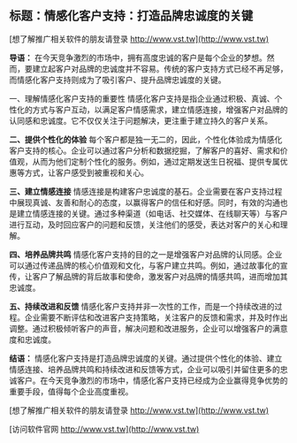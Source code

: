 ## **标题：情感化客户支持：打造品牌忠诚度的关键**

[想了解推广相关软件的朋友请登录 http://www.vst.tw](http://www.vst.tw)

**导语：**
在今天竞争激烈的市场中，拥有高度忠诚的客户是每个企业的梦想。然而，要建立起客户对品牌的忠诚度并不容易。传统的客户支持方式已经不再足够，而情感化客户支持则成为了吸引客户、提升品牌忠诚度的关键。

一、理解情感化客户支持的重要性
情感化客户支持是指企业通过积极、真诚、个性化的方式与客户互动，以满足客户情感需求，建立情感连接，增强客户对品牌的认同感和忠诚度。它不仅仅关注于问题解决，更注重于建立持久的客户关系。

**二、提供个性化的体验**
每个客户都是独一无二的，因此，个性化体验成为情感化客户支持的核心。企业可以通过客户分析和数据挖掘，了解客户的喜好、需求和价值观，从而为他们定制个性化的服务。例如，通过定期发送生日祝福、提供专属优惠等方式，让客户感受到被重视和关心。

**三、建立情感连接**
情感连接是构建客户忠诚度的基石。企业需要在客户支持过程中展现真诚、友善和耐心的态度，以赢得客户的信任和好感。同时，有效的沟通也是建立情感连接的关键。通过多种渠道（如电话、社交媒体、在线聊天等）与客户进行互动，及时回应客户的问题和反馈，关注他们的感受，表达对客户的关心和理解。

**四、培养品牌共鸣**
情感化客户支持的目的之一是增强客户对品牌的认同感。企业可以通过传递品牌的核心价值观和文化，与客户建立共鸣。例如，通过故事化的宣传，让客户了解品牌的背后故事和使命，激发客户对品牌的情感共鸣，进而增加其忠诚度。

**五、持续改进和反馈**
情感化客户支持并非一次性的工作，而是一个持续改进的过程。企业需要不断评估和改进客户支持策略，关注客户的反馈和需求，并及时作出调整。通过积极倾听客户的声音，解决问题和改进服务，企业可以增强客户的满意度和忠诚度。

**结语：**
情感化客户支持是打造品牌忠诚度的关键。通过提供个性化的体验、建立情感连接、培养品牌共鸣和持续改进和反馈等方式，企业可以吸引并留住更多的忠诚客户。在今天竞争激烈的市场中，情感化客户支持已经成为企业赢得竞争优势的重要手段，值得每个企业高度重视。

[想了解推广相关软件的朋友请登录 http://www.vst.tw](http://www.vst.tw)


[访问软件官网 http://www.vst.tw](http://www.vst.tw)
